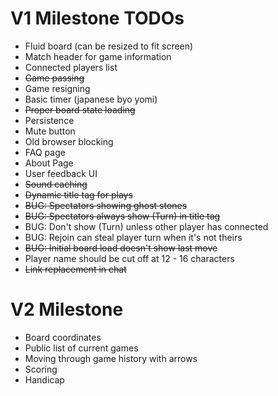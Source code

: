 V1 Milestone TODOs
==================

* Fluid board (can be resized to fit screen)
* Match header for game information
* Connected players list
* ~~Game passing~~
* Game resigning
* Basic timer (japanese byo yomi)
* ~~Proper board state loading~~
* Persistence
* Mute button
* Old browser blocking
* FAQ page
* About Page
* User feedback UI
* ~~Sound caching~~
* ~~Dynamic title tag for plays~~
* ~~BUG: Spectators showing ghost stones~~
* ~~BUG: Spectators always show (Turn) in title tag~~
* BUG: Don't show (Turn) unless other player has connected
* BUG: Rejoin can steal player turn when it's not theirs
* ~~BUG: Initial board load doesn't show last move~~
* Player name should be cut off at 12 - 16 characters
* ~~Link replacement in chat~~

V2 Milestone
============

* Board coordinates
* Public list of current games
* Moving through game history with arrows
* Scoring
* Handicap
